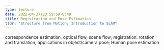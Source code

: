 ```yaml
---
type: lecture
date: 2022-04-27T23:59:59+8:49
title: Registration and Pose Estimation
tldr: "Structure from Motion; Introduction to SLAM"
---
```

correspondence estimation, optical flow, scene flow; registration: rotation and translation, applications in object/camera pose; Human pose estimation